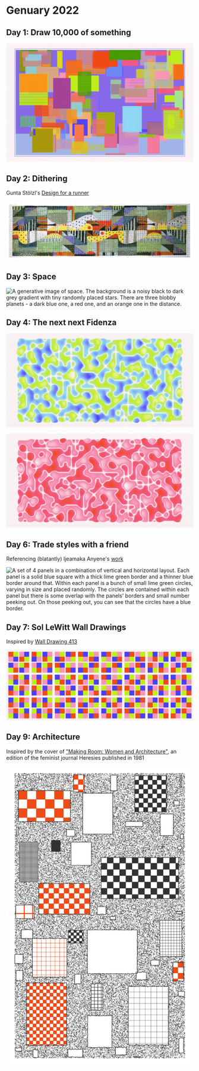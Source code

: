 # Genuary 2022

## Day 1: Draw 10,000 of something

![A series of overlapping squares. Each square consists of vertical or horizontal lines, colored in bright blue, green, orange, pinks, and yellows. The lines are not full opacity, so you can see the layers of squares and lines.](01/day_1_noisy_small.png)

## Day 2: Dithering

Gunta Stölzl's [Design for a runner](https://2016kingscliffgreendesign.wordpress.com/2016/03/02/gunta-sholzl/)

![A long horizontal design color blocked with various greens, oranges, yellow, and white. There is some fluidity to the design, and the yellow and white blocks are more curved than square. Some of the blocks are patterned with polka dots or stripes. The image is dithered, so the number of overall colors is reduced and the image is represented more in pixels and cross hatches than a smooth photograph would be.](02/gunta_stolzl_2_dither.png)

## Day 3: Space

![A generative image of space. The background is a noisy black to dark grey gradient with tiny randomly placed stars. There are three blobby planets - a dark blue one, a red one, and an orange one in the distance.](03/day_3_noisy_small.png)

## Day 4: The next next Fidenza

![A horizontal image of blobby shapes, alternating in colors of lime green and baby blue to dark blue. There is some flow to the blobs, since their placement is derived from perlin noise.](04/bluegreens_noisy_small.png)

![A horizontal image of blobby shapes, alternating in colors of red and pinks. There is some flow to the blobs, since their placement is derived from perlin noise.](04/pinks_noisy_small.png)

## Day 6: Trade styles with a friend

Referencing (blatantly) Ijeamaka Anyene's [work](https://twitter.com/ijeamaka_a/status/1454885928967696387)

![A set of 4 panels in a combination of vertical and horizontal layout. Each panel is a solid blue square with a thick lime green border and a thinner blue border around that. Within each panel is a bunch of small lime green circles, varying in size and placed randomly. The circles are contained within each panel but there is some overlap with the panels' borders and small number peeking out. On those peeking out, you can see that the circles have a blue border.](06/day_6_noisy_small.png)

## Day 7: Sol LeWitt Wall Drawings

Inspired by [Wall Drawing 413](https://massmoca.org/event/walldrawing413/)

![24 sets of squares laid out in 8 columns and 3 rows. Each set contains 4 squares (2 columns and 2 rows), and each square contains 4 squares within it - one red, one lime green, one pink, and one dark blue. The first squares within each sets are all of the possible permutations of the colour placements. The remaining 3 squares in each set are rotations of the first square (i.e. the square mirrored on the x axis, on the y axis, and on both the x and y axes).](07/day_7_noisy_small.png)

## Day 9: Architecture

Inspired by the cover of ["Making Room: Women and Architecture"](https://metropolismag.com/viewpoints/women-feminism-american-architecture/), an edition of the feminist journal Heresies published in 1981

![A black, red, and white image with a noisy black background and thick white border. There are randomly placed rectangles of various sizes, whose borders are jagged and random. Some of the rectangles are white on the inside, some contain a grid (in black or red), and some contain a checkerboard pattern (also in black or red). The grids and checkerboards are of various sizes.](09/day_9_clean_420.png)
